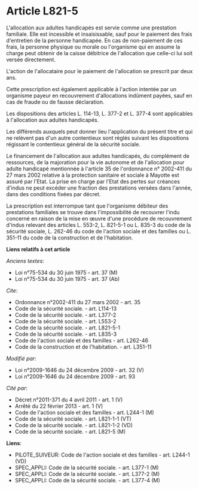 # Article L821-5

L'allocation aux adultes handicapés est servie comme une prestation familiale. Elle est incessible et insaisissable, sauf
pour le paiement des frais d'entretien de la personne handicapée. En cas de non-paiement de ces frais, la personne physique
ou morale ou l'organisme qui en assume la charge peut obtenir de la caisse débitrice de l'allocation que celle-ci lui soit
versée directement.

L'action de l'allocataire pour le paiement de l'allocation se prescrit par deux ans. 

Cette prescription est également applicable à l'action intentée par un organisme payeur en recouvrement d'allocations
indûment payées, sauf en cas de fraude ou de fausse déclaration. 

Les dispositions des articles L. 114-13, L. 377-2 et L. 377-4 sont applicables à l'allocation aux adultes handicapés. 

Les différends auxquels peut donner lieu l'application du présent titre et qui ne relèvent pas d'un autre contentieux sont
réglés suivant les dispositions régissant le contentieux général de la sécurité sociale. 

Le financement de l'allocation aux adultes handicapés, du complément de ressources, de la majoration pour la vie autonome et
de l'allocation pour adulte handicapé mentionnée à l'article 35 de l'ordonnance n° 2002-411 du 27 mars 2002 relative à la
protection sanitaire et sociale à Mayotte est assuré par l'Etat. La prise en charge par l'Etat des pertes sur créances
d'indus ne peut excéder une fraction des prestations versées dans l'année, dans des conditions fixées par décret. 

La prescription est interrompue tant que l'organisme débiteur des prestations familiales se trouve dans l'impossibilité de
recouvrer l'indu concerné en raison de la mise en œuvre d'une procédure de recouvrement d'indus relevant des articles L.
553-2, L. 821-5-1 ou L. 835-3 du code de la sécurité sociale, L. 262-46 du code de l'action sociale et des familles ou L.
351-11 du code de la construction et de l'habitation.

**Liens relatifs à cet article**

_Anciens textes_:

  - Loi n°75-534 du 30 juin 1975 - art. 37 (M)
  - Loi n°75-534 du 30 juin 1975 - art. 37 (Ab)

_Cite_:

  - Ordonnance n°2002-411 du 27 mars 2002 - art. 35
  - Code de la sécurité sociale. - art. L114-13
  - Code de la sécurité sociale. - art. L377-2
  - Code de la sécurité sociale. - art. L553-2
  - Code de la sécurité sociale. - art. L821-5-1
  - Code de la sécurité sociale. - art. L835-3
  - Code de l'action sociale et des familles - art. L262-46
  - Code de la construction et de l'habitation. - art. L351-11

_Modifié par_:

  - Loi n°2009-1646 du 24 décembre 2009 - art. 32 (V)
  - Loi n°2009-1646 du 24 décembre 2009 - art. 93

_Cité par_:

  - Décret n°2011-371 du 4 avril 2011 - art. 1 (V)
  - Arrêté du 22 février 2013 - art. 1 (V)
  - Code de l'action sociale et des familles - art. L244-1 (M)
  - Code de la sécurité sociale. - art. L821-1-1 (VT)
  - Code de la sécurité sociale. - art. L821-1-2 (VD)
  - Code de la sécurité sociale. - art. L821-5 (M)

**Liens**:

  - PILOTE_SUIVEUR: Code de l'action sociale et des familles - art. L244-1 (VD)
  - SPEC_APPLI: Code de la sécurité sociale. - art. L377-1 (M)
  - SPEC_APPLI: Code de la sécurité sociale. - art. L377-2 (M)
  - SPEC_APPLI: Code de la sécurité sociale. - art. L377-4 (M)
